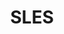 ---
layout: page-steps
language: Go
title: SLES
permalink: /go/sles/

redirect_from:
  - /go/
  - /go/sles/step/
  - /go/sles/step/1
---